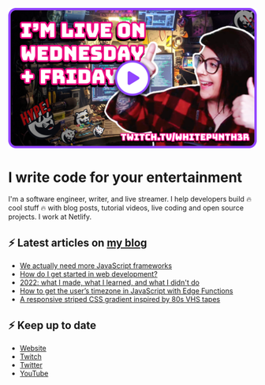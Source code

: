 [![Watch my Twitch channel trailer](trailer_thumb.png)](https://www.twitch.tv/videos/1712035150)

# I write code for your entertainment

I'm a software engineer, writer, and live streamer. I help developers build 🔥 cool stuff 🔥 with
blog posts, tutorial videos, live coding and open source projects. I work at Netlify.

## ⚡️ Latest articles on [my blog](https://whitep4nth3r.com)

<!-- BLOG-POST-LIST:START -->

- [We actually need more JavaScript frameworks](https://whitep4nth3r.com/talks/we-need-more-javascript-frameworks/)
- [How do I get started in web development?](https://whitep4nth3r.com/blog/how-do-i-get-started-in-web-development/)
- [2022: what I made, what I learned, and what I didn&#39;t do](https://whitep4nth3r.com/blog/2022-in-review/)
- [How to get the user’s timezone in JavaScript with Edge Functions](https://ntl.fyi/3FjEMGX)
- [A responsive striped CSS gradient inspired by 80s VHS tapes](https://whitep4nth3r.com/blog/responsive-striped-css-pattern-80s-vhs-tapes/)
<!-- BLOG-POST-LIST:END -->

## ⚡️ Keep up to date

- [Website](https://whitep4nth3r.com/)
- [Twitch](https://twitch.tv/whitep4nth3r)
- [Twitter](https://twitter.com/whitep4nth3r)
- [YouTube](https://www.youtube.com/c/whitep4nth3r/videos)
